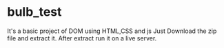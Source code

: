 # bulb_test
It's a basic project of DOM using HTML,CSS and js
Just Download the zip file and extract it.
After extract run it on a live server.
